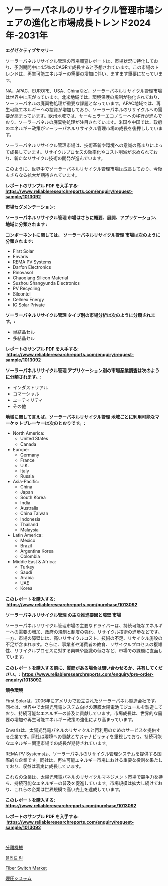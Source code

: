 <p><h1>ソーラーパネルのリサイクル管理市場シェアの進化と市場成長トレンド2024年-2031年</h1></p><p><strong>エグゼクティブサマリー</strong></p>
<p><p>ソーラーパネルリサイクル管理の市場調査レポートは、市場状況に特化しており、予測期間中に4.5％のCAGRで成長すると予想されています。この市場のトレンドは、再生可能エネルギーの需要の増加に伴い、ますます重要になっています。</p><p>NA、APAC、EUROPE、USA、Chinaなど、ソーラーパネルリサイクル管理市場は世界中に広がっています。北米地域では、環境保護の規制が強化されており、ソーラーパネルの廃棄物処理が重要な課題となっています。APAC地域では、再生可能エネルギーへの投資が増加しており、ソーラーパネルのリサイクルへの需要が高まっています。欧州地域では、サーキュラーエコノミーへの移行が進んでおり、ソーラーパネルの廃棄物処理が注目されています。米国や中国では、政府のエネルギー政策がソーラーパネルリサイクル管理市場の成長を後押ししています。</p><p>ソーラーパネルリサイクル管理市場は、技術革新や環境への意識の高まりによって成長しています。リサイクルプロセスの効率化やコスト削減が求められており、新たなリサイクル技術の開発が進んでいます。</p><p>このように、世界中でソーラーパネルリサイクル管理市場は成長しており、今後もさらなる拡大が期待されています。</p></p>
<p><strong>レポートのサンプル PDF を入手する: <a href="https://www.reliableresearchreports.com/enquiry/request-sample/1013092">https://www.reliableresearchreports.com/enquiry/request-sample/1013092</a></strong></p>
<p><strong>市場セグメンテーション:</strong></p>
<p><strong> ソーラーパネルリサイクル管理 市場はさらに概要、展開、アプリケーション、地域に分類されます :</strong></p>
<p><strong>コンポーネントに関しては、 ソーラーパネルリサイクル管理 市場は次のように分類されます: &nbsp;</strong></p>
<p><ul><li>First Solar</li><li>Envaris</li><li>REMA PV Systems</li><li>Darfon Electronics</li><li>Rinovasol</li><li>Chaoqiang Silicon Material</li><li>Suzhou Shangyunda Electronics</li><li>PV Recycling</li><li>Silcontel</li><li>Cellnex Energy</li><li>IG Solar Private</li></ul></p>
<p><strong> ソーラーパネルリサイクル管理 タイプ別の市場分析は次のように分類されます。:</strong></p>
<p><ul><li>単結晶セル</li><li>多結晶セル</li></ul></p>
<p><strong>レポートのサンプル PDF を入手する: &nbsp;<a href="https://www.reliableresearchreports.com/enquiry/request-sample/1013092">https://www.reliableresearchreports.com/enquiry/request-sample/1013092</a></strong></p>
<p><strong> ソーラーパネルリサイクル管理 アプリケーション別の市場産業調査は次のように分類されます。:</strong></p>
<p><ul><li>インダストリアル</li><li>コマーシャル</li><li>ユーティリティ</li><li>その他</li></ul></p>
<p><strong>地域に関して言えば、ソーラーパネルリサイクル管理 地域ごとに利用可能なマーケットプレーヤーは次のとおりです。:</strong></p>
<p><ul>
    <li>
        North America:
        <ul>
            <li>United States</li>
            <li>Canada</li>
        </ul>
    </li>
    <li>
        Europe:
        <ul>
            <li>Germany</li>
            <li>France</li>
            <li>U.K.</li>
            <li>Italy</li>
            <li>Russia</li>
        </ul>
    </li>
    <li>
        Asia-Pacific:
        <ul>
            <li>China</li>
            <li>Japan</li>
            <li>South Korea</li>
            <li>India</li>
            <li>Australia</li>
            <li>China Taiwan</li>
            <li>Indonesia</li>
            <li>Thailand</li>
            <li>Malaysia</li>
        </ul>
    </li>
    <li>
        Latin America:
        <ul>
            <li>Mexico</li>
            <li>Brazil</li>
            <li>Argentina Korea</li>
            <li>Colombia</li>
        </ul>
    </li>
    <li>
        Middle East & Africa:
        <ul>
            <li>Turkey</li>
            <li>Saudi</li>
            <li>Arabia</li>
            <li>UAE</li>
            <li>Korea</li>
        </ul>
    </li>
    </ul></p>
<p><strong>このレポートを購入する: &nbsp;<a href="https://www.reliableresearchreports.com/purchase/1013092">https://www.reliableresearchreports.com/purchase/1013092</a></strong></p>
<p><strong>ソーラーパネルリサイクル管理 の主な推進要因と障壁 市場</strong></p>
<p><p>ソーラーパネルリサイクル管理市場の主要なドライバーは、持続可能なエネルギーへの需要の増加、政府の規制と制度の強化、リサイクル技術の進歩などです。一方、市場の障壁には、高いリサイクルコスト、技術の不足、リサイクル施設の不足が含まれます。さらに、事業者や消費者の教育、リサイクルプロセスの複雑性、リサイクルプロセスに対する興味や認識の低さなど、市場での課題に直面しています。</p></p>
<p><strong>このレポートを購入する前に、質問がある場合は問い合わせるか、共有してください。:&nbsp; <a href="https://www.reliableresearchreports.com/enquiry/pre-order-enquiry/1013092">https://www.reliableresearchreports.com/enquiry/pre-order-enquiry/1013092</a></strong></p>
<p><strong>競争環境</strong></p>
<p><p>First Solarは、2006年にアメリカで設立されたソーラーパネル製造会社です。同社は、世界中で太陽光発電システム向けの薄膜太陽電池モジュールを製造しており、持続可能なエネルギーの普及に貢献しています。市場成長は、世界的な需要の増加や再生可能エネルギー政策の強化により高まっています。</p><p>Envarisは、太陽光発電パネルのリサイクルと再利用のためのサービスを提供する企業です。同社は環境への貢献とサステナビリティを重視しており、持続可能なエネルギー関連市場での成長が期待されています。</p><p>REMA PV Systemsは、ソーラーパネルのリサイクル管理システムを提供する国際的な企業です。同社は、再生可能エネルギー市場における重要な役割を果たしており、収益は着実に成長しています。</p><p>これらの企業は、太陽光発電パネルのリサイクルマネジメント市場で競争力を持ち、持続可能なエネルギーの普及を促進しています。市場規模は拡大し続けており、これらの企業は世界規模で高い売上を達成しています。</p></p>
<p><strong>このレポートを購入する: &nbsp; <a href="https://www.reliableresearchreports.com/purchase/1013092">https://www.reliableresearchreports.com/purchase/1013092</a></strong></p>
<p><strong>レポートのサンプル PDF を入手する: &nbsp;<a href="https://www.reliableresearchreports.com/enquiry/request-sample/1013092">https://www.reliableresearchreports.com/enquiry/request-sample/1013092</a></strong><strong></strong></p>
<p>&nbsp;</p>
<p><p><a href="https://github.com/joaejkdzgyljvo6/Market-Research-Report-List-1/blob/main/338674211586.md">分離機械</a></p><p><a href="https://github.com/royErdmtyan906778/Market-Research-Report-List-1/blob/main/307329410670.md">블리드 링</a></p><p><a href="https://github.com/kathiaseamanalvaradovlprc2h/Market-Research-Report-List-1/blob/main/fiber-switch-market.md">Fiber Switch Market</a></p><p><a href="https://github.com/NashBeahan2023/Market-Research-Report-List-1/blob/main/187779111587.md">煙圧システム</a></p></p>